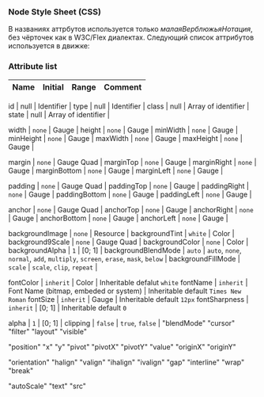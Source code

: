 ### Node Style Sheet (CSS)
В названиях аттрбутов используется только *малаяВерблюжьяНотация*, без чёрточек как в W3C/Flex диалектах.
Следующий список аттрибутов используется в движке:

### Attribute list

Name                | Initial   | Range                                                                           | Comment
------              | -------   | -------------------                                                             | -------

id                  | null      | Identifier                                                                      |
type                | null      | Identifier                                                                      |
class               | null      | Array of identifier                                                             |
state               | null      | Array of identifier                                                             |

width               | `none`    | Gauge                                                                           |
height              | `none`    | Gauge                                                                           |
minWidth            | `none`    | Gauge                                                                           |
minHeight           | `none`    | Gauge                                                                           |
maxWidth            | `none`    | Gauge                                                                           |
maxHeight           | `none`    | Gauge                                                                           |

margin              | `none`    | Gauge Quad                                                                      |
marginTop           | `none`    | Gauge                                                                           |
marginRight         | `none`    | Gauge                                                                           |
marginBottom        | `none`    | Gauge                                                                           |
marginLeft          | `none`    | Gauge                                                                           |

padding             | `none`    | Gauge Quad                                                                      |
paddingTop          | `none`    | Gauge                                                                           |
paddingRight        | `none`    | Gauge                                                                           |
paddingBottom       | `none`    | Gauge                                                                           |
paddingLeft         | `none`    | Gauge                                                                           |

anchor              | `none`    | Gauge Quad                                                                      |
anchorTop           | `none`    | Gauge                                                                           |
anchorRight         | `none`    | Gauge                                                                           |
anchorBottom        | `none`    | Gauge                                                                           |
anchorLeft          | `none`    | Gauge                                                                           |

backgroundImage     | `none`    | Resource                                                                        |
backgroundTint      | `white`   | Color                                                                           |
background9Scale    | `none`    | Gauge Quad                                                                      |
backgroundColor     | `none`    | Color                                                                           |
backgroundAlpha     | `1`       | [0; 1]                                                                          |
backgroundBlendMode | `auto`    | `auto`, `none`, `normal`, `add`, `multiply`, `screen`, `erase`, `mask`, `below` |
backgroundFillMode  | `scale`   | `scale`, `clip`, `repeat`                                                       |

fontColor           | `inherit` | Color                                                                           | Inheritable defalut `white`
fontName            | `inherit` | Font Name (bitmap, embeded or system)                                           | Inheritable default `Times New Roman`
fontSize            | `inherit` | Gauge                                                                           | Inheritable default `12px`
fontSharpness       | `inherit` | [0; 1]                                                                          | Inheritable default `0`

alpha	| `1` | [0; 1] |
clipping | `false` | `true`, `false` |
"blendMode"
"cursor"
"filter"
"layout"
"visible"

"position"
"x"
"y"
"pivot"
"pivotX"
"pivotY"
"value"
"originX"
"originY"

"orientation"
"halign"
"valign"
"ihalign"
"ivalign"
"gap"
"interline"
"wrap"
"break"

"autoScale"
"text"
"src"
